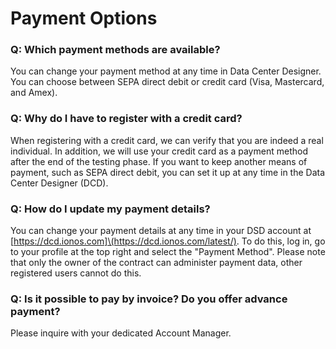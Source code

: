 # Payment Options

### Q: Which payment methods are available?

You can change your payment method at any time in Data Center Designer. You can choose between SEPA direct debit or credit card (Visa, Mastercard, and Amex).

### Q: Why do I have to register with a credit card?

When registering with a credit card, we can verify that you are indeed a real individual. In addition, we will use your credit card as a payment method after the end of the testing phase. If you want to keep another means of payment, such as SEPA direct debit, you can set it up at any time in the Data Center Designer (DCD).

### Q: How do I update my payment details?

You can change your payment details at any time in your DSD account at \[https://dcd.ionos.com]\(https://dcd.ionos.com/latest/). To do this, log in, go to your profile at the top right and select the "Payment Method". Please note that only the owner of the contract can administer payment data, other registered users cannot do this.

### Q: Is it possible to pay by invoice? Do you offer advance payment?

Please inquire with your dedicated Account Manager.
